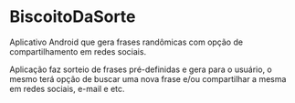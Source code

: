 # BiscoitoDaSorte
Aplicativo Android que gera frases randômicas com opção de compartilhamento em redes sociais.

Aplicação faz sorteio de frases pré-definidas e gera para o usuário, o mesmo terá opção de buscar uma nova frase e/ou 
compartilhar a mesma em redes sociais, e-mail e etc.

